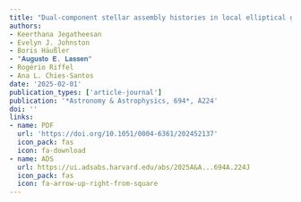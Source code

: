 ```yaml
---
title: "Dual-component stellar assembly histories in local elliptical galaxies via MUSE"
authors:
- Keerthana Jegatheesan
- Evelyn J. Johnston
- Boris Häußler
- "𝐀𝐮𝐠𝐮𝐬𝐭𝐨 𝐄. 𝐋𝐚𝐬𝐬𝐞𝐧"
- Rogério Riffel
- Ana L. Chies-Santos
date: '2025-02-01'
publication_types: ['article-journal']
publication: '*Astronomy & Astrophysics, 694*, A224'
doi: ''
links:
- name: PDF
  url: 'https://doi.org/10.1051/0004-6361/202452137'
  icon_pack: fas
  icon: fa-download
- name: ADS
  url: https://ui.adsabs.harvard.edu/abs/2025A&A...694A.224J
  icon_pack: fas
  icon: fa-arrow-up-right-from-square
---
```

